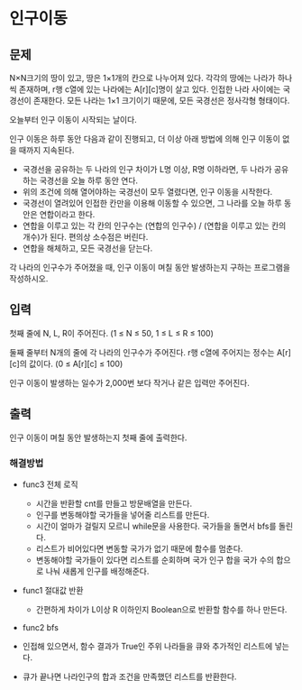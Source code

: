 # 인구이동

## 문제

N×N크기의 땅이 있고, 땅은 1×1개의 칸으로 나누어져 있다. 각각의 땅에는 나라가 하나씩 존재하며, r행 c열에 있는 나라에는 A[r][c]명이 살고 있다. 인접한 나라 사이에는 국경선이 존재한다. 모든 나라는 1×1 크기이기 때문에, 모든 국경선은 정사각형 형태이다.

오늘부터 인구 이동이 시작되는 날이다.

인구 이동은 하루 동안 다음과 같이 진행되고, 더 이상 아래 방법에 의해 인구 이동이 없을 때까지 지속된다.

- 국경선을 공유하는 두 나라의 인구 차이가 L명 이상, R명 이하라면, 두 나라가 공유하는 국경선을 오늘 하루 동안 연다.
- 위의 조건에 의해 열어야하는 국경선이 모두 열렸다면, 인구 이동을 시작한다.
- 국경선이 열려있어 인접한 칸만을 이용해 이동할 수 있으면, 그 나라를 오늘 하루 동안은 연합이라고 한다.
- 연합을 이루고 있는 각 칸의 인구수는 (연합의 인구수) / (연합을 이루고 있는 칸의 개수)가 된다. 편의상 소수점은 버린다.
- 연합을 해체하고, 모든 국경선을 닫는다.

각 나라의 인구수가 주어졌을 때, 인구 이동이 며칠 동안 발생하는지 구하는 프로그램을 작성하시오.

## 입력

첫째 줄에 N, L, R이 주어진다. (1 ≤ N ≤ 50, 1 ≤ L ≤ R ≤ 100)

둘째 줄부터 N개의 줄에 각 나라의 인구수가 주어진다. r행 c열에 주어지는 정수는 A[r][c]의 값이다. (0 ≤ A[r][c] ≤ 100)

인구 이동이 발생하는 일수가 2,000번 보다 작거나 같은 입력만 주어진다.

## 출력

인구 이동이 며칠 동안 발생하는지 첫째 줄에 출력한다.

### 해결방법

- func3 전체 로직 
  - 시간을 반환할 cnt를 만들고 방문배열을 만든다.
  - 인구를 변동해야할 국가들을 넣어줄 리스트를 만든다.
  - 시간이 얼마가 걸릴지 모르니 while문을 사용한다. 국가들을 돌면서 bfs를 돌린다.
  - 리스트가 비어있다면 변동할 국가가 없기 때문에 함수를 멈춘다.
  - 변동해야할 국가들이 있다면 리스트를 순회하며 국가 인구 합을 국가 수의 합으로 나눠 새롭게 인구를 배정해준다. 

- func1 절대값 반환 
  - 간편하게 차이가 L이상 R 이하인지 Boolean으로 반환할 함수를 하나 만든다.

- func2 bfs 
- 인접해 있으면서, 함수 결과가 True인 주위 나라들을 큐와 추가적인 리스트에 넣는다. 
- 큐가 끝나면 나라인구의 합과 조건을 만족했던 리스트를 반환한다. 
